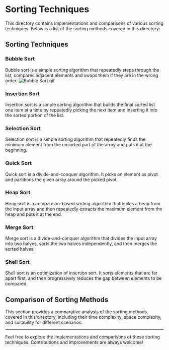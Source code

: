 # Sorting Techniques

This directory contains implementations and comparisons of various sorting techniques. Below is a list of the sorting methods covered in this directory:

## Sorting Techniques

### Bubble Sort
Bubble sort is a simple sorting algorithm that repeatedly steps through the list, compares adjacent elements and swaps them if they are in the wrong order.
![Bubble Sort gif](https://www.google.com/url?sa=i&url=https%3A%2F%2Fs-satsangi.medium.com%2Finsertion-sort-selection-sort-and-bubble-sort-5eb16d55a4de&psig=AOvVaw0IGkahBpWbiz4iUHMHaOs7&ust=1715240052637000&source=images&cd=vfe&opi=89978449&ved=0CBEQjRxqFwoTCKCkuqLF_YUDFQAAAAAdAAAAABAE)

### Insertion Sort
Insertion sort is a simple sorting algorithm that builds the final sorted list one item at a time by repeatedly picking the next item and inserting it into the sorted portion of the list.

### Selection Sort
Selection sort is a simple sorting algorithm that repeatedly finds the minimum element from the unsorted part of the array and puts it at the beginning.

### Quick Sort
Quick sort is a divide-and-conquer algorithm. It picks an element as pivot and partitions the given array around the picked pivot.

### Heap Sort
Heap sort is a comparison-based sorting algorithm that builds a heap from the input array and then repeatedly extracts the maximum element from the heap and puts it at the end.

### Merge Sort
Merge sort is a divide-and-conquer algorithm that divides the input array into two halves, sorts the two halves independently, and then merges the sorted halves.

### Shell Sort
Shell sort is an optimization of insertion sort. It sorts elements that are far apart first, and then progressively reduces the gap between elements to be compared.

## Comparison of Sorting Methods
This section provides a comparative analysis of the sorting methods covered in this directory, including their time complexity, space complexity, and suitability for different scenarios.

---

Feel free to explore the implementations and comparisons of these sorting techniques. Contributions and improvements are always welcome!

